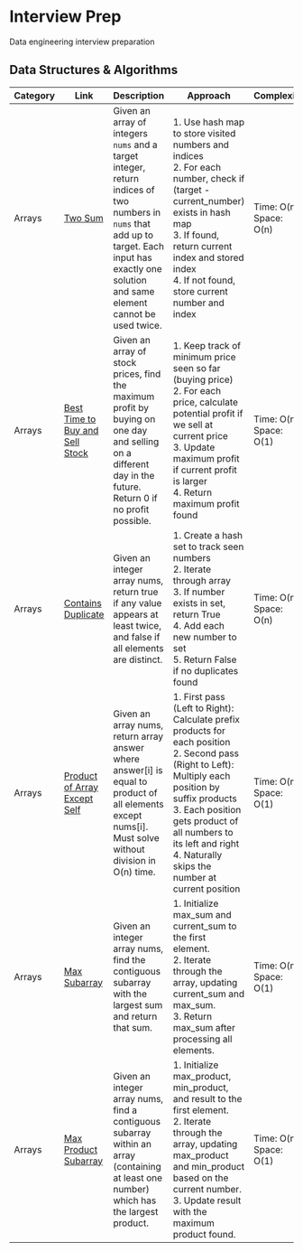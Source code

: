 # Interview Prep
Data engineering interview preparation

## Data Structures & Algorithms

| Category | Link | Description | Approach | Complexity | Script Path |
|----------|------|-------------|-----------|------------|-------------|
| Arrays | [Two Sum](https://leetcode.com/problems/two-sum/) | Given an array of integers `nums` and a target integer, return indices of two numbers in `nums` that add up to target. Each input has exactly one solution and same element cannot be used twice. | 1. Use hash map to store visited numbers and indices<br>2. For each number, check if (target - current_number) exists in hash map<br>3. If found, return current index and stored index<br>4. If not found, store current number and index | Time: O(n)<br>Space: O(n) | [arrays/two_sum.py](arrays/two_sum.py) |
| Arrays | [Best Time to Buy and Sell Stock](https://leetcode.com/problems/best-time-to-buy-and-sell-stock/) | Given an array of stock prices, find the maximum profit by buying on one day and selling on a different day in the future. Return 0 if no profit possible. | 1. Keep track of minimum price seen so far (buying price)<br>2. For each price, calculate potential profit if we sell at current price<br>3. Update maximum profit if current profit is larger<br>4. Return maximum profit found | Time: O(n)<br>Space: O(1) | [arrays/buy_and_sell_stock.py](arrays/buy_and_sell_stock.py) |
| Arrays | [Contains Duplicate](https://leetcode.com/problems/contains-duplicate/) | Given an integer array nums, return true if any value appears at least twice, and false if all elements are distinct. | 1. Create a hash set to track seen numbers<br>2. Iterate through array<br>3. If number exists in set, return True<br>4. Add each new number to set<br>5. Return False if no duplicates found | Time: O(n)<br>Space: O(n) | [arrays/contains_duplicate.py](arrays/contains_duplicate.py) |
| Arrays | [Product of Array Except Self](https://leetcode.com/problems/product-of-array-except-self/) | Given an array nums, return array answer where answer[i] is equal to product of all elements except nums[i]. Must solve without division in O(n) time. | 1. First pass (Left to Right): Calculate prefix products for each position<br>2. Second pass (Right to Left): Multiply each position by suffix products<br>3. Each position gets product of all numbers to its left and right<br>4. Naturally skips the number at current position | Time: O(n)<br>Space: O(1) | [arrays/product_of_array_except_self.py](arrays/product_of_array_except_self.py) |
| Arrays | [Max Subarray](https://leetcode.com/problems/maximum-subarray/) | Given an integer array nums, find the contiguous subarray with the largest sum and return that sum. | 1. Initialize max_sum and current_sum to the first element.<br>2. Iterate through the array, updating current_sum and max_sum.<br>3. Return max_sum after processing all elements. | Time: O(n)<br>Space: O(1) | [arrays/max_subarray.py](arrays/max_subarray.py) |
| Arrays | [Max Product Subarray](https://leetcode.com/problems/maximum-product-subarray/) | Given an integer array nums, find a contiguous subarray within an array (containing at least one number) which has the largest product. | 1. Initialize max_product, min_product, and result to the first element.<br>2. Iterate through the array, updating max_product and min_product based on the current number.<br>3. Update result with the maximum product found. | Time: O(n)<br>Space: O(1) | [arrays/max_prod_subarray.py](arrays/max_prod_subarray.py) |
